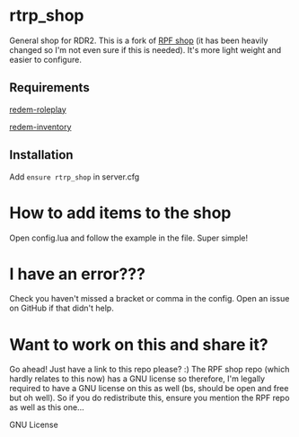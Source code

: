 # rtrp_shop
General shop for RDR2.
This is a fork of [RPF shop](https://github.com/cedricalpatch/rpf_generalshop) (it has been heavily changed so I'm not even sure if this is needed). It's more light weight and easier to configure.

## Requirements
[redem-roleplay](https://github.com/RedEM-RP/redem_roleplay/)

[redem-inventory](https://github.com/RedEM-RP/redemrp_inventory)


## Installation
Add `ensure rtrp_shop` in server.cfg

# How to add items to the shop
Open config.lua and follow the example in the file. Super simple! 

# I have an error???
Check you haven't missed a bracket or comma in the config.
Open an issue on GitHub if that didn't help.

# Want to work on this and share it?
Go ahead! Just have a link to this repo please? :)
The RPF shop repo (which hardly relates to this now) has a GNU license so therefore, I'm legally required to have a GNU license on this as well (bs, should be open and free but oh well). So if you do redistribute this, ensure you mention the RPF repo as well as this one...

GNU License
